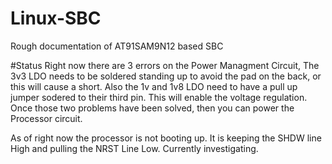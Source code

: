 # Linux-SBC
Rough documentation of AT91SAM9N12 based SBC

#Status
Right now there are 3 errors on the Power Managment Circuit, The 3v3 LDO needs to be soldered standing up to avoid the pad on the back, or this will cause a short. Also the 1v and 1v8 LDO need to have a pull up jumper sodered to their third pin. This will enable the voltage regulation. Once those two problems have been solved, then you can power the Processor circuit.

As of right now the processor is not booting up. It is keeping the SHDW line High and pulling the NRST Line Low. Currently investigating.

